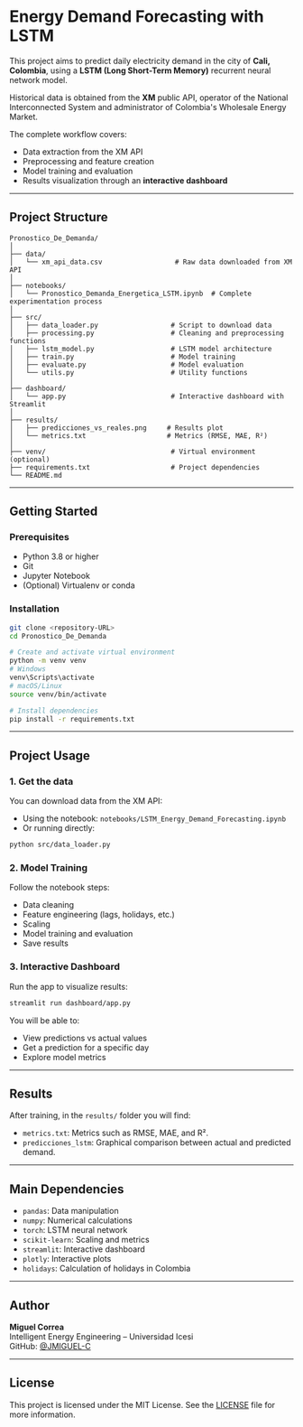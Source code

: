 # Energy Demand Forecasting with LSTM

This project aims to predict daily electricity demand in the city of **Cali, Colombia**, using a **LSTM (Long Short-Term Memory)** recurrent neural network model.

Historical data is obtained from the **XM** public API, operator of the National Interconnected System and administrator of Colombia's Wholesale Energy Market.

The complete workflow covers:

- Data extraction from the XM API
- Preprocessing and feature creation
- Model training and evaluation
- Results visualization through an **interactive dashboard**

---

## Project Structure

```
Pronostico_De_Demanda/
│
├── data/
│   └── xm_api_data.csv                  # Raw data downloaded from XM API
│
├── notebooks/
│   └── Pronostico_Demanda_Energetica_LSTM.ipynb  # Complete experimentation process
│
├── src/
│   ├── data_loader.py                  # Script to download data
│   ├── processing.py                   # Cleaning and preprocessing functions
│   ├── lstm_model.py                   # LSTM model architecture
│   ├── train.py                        # Model training
│   ├── evaluate.py                     # Model evaluation
│   └── utils.py                        # Utility functions
│
├── dashboard/
│   └── app.py                          # Interactive dashboard with Streamlit
│
├── results/
│   ├── predicciones_vs_reales.png     # Results plot
│   └── metrics.txt                    # Metrics (RMSE, MAE, R²)
│
├── venv/                               # Virtual environment (optional)
├── requirements.txt                    # Project dependencies
└── README.md
```

---

## Getting Started

### Prerequisites

- Python 3.8 or higher
- Git
- Jupyter Notebook
- (Optional) Virtualenv or conda

### Installation

```bash
git clone <repository-URL>
cd Pronostico_De_Demanda

# Create and activate virtual environment
python -m venv venv
# Windows
venv\Scripts\activate
# macOS/Linux
source venv/bin/activate

# Install dependencies
pip install -r requirements.txt
```

---

## Project Usage

### 1. Get the data

You can download data from the XM API:

- Using the notebook: `notebooks/LSTM_Energy_Demand_Forecasting.ipynb`
- Or running directly:

```bash
python src/data_loader.py
```

### 2. Model Training

Follow the notebook steps:

- Data cleaning
- Feature engineering (lags, holidays, etc.)
- Scaling
- Model training and evaluation
- Save results

### 3. Interactive Dashboard

Run the app to visualize results:

```bash
streamlit run dashboard/app.py
```

You will be able to:

- View predictions vs actual values
- Get a prediction for a specific day
- Explore model metrics

---

## Results

After training, in the `results/` folder you will find:

- `metrics.txt`: Metrics such as RMSE, MAE, and R².
- `predicciones_lstm`: Graphical comparison between actual and predicted demand.

---

## Main Dependencies

- `pandas`: Data manipulation
- `numpy`: Numerical calculations
- `torch`: LSTM neural network
- `scikit-learn`: Scaling and metrics
- `streamlit`: Interactive dashboard
- `plotly`: Interactive plots
- `holidays`: Calculation of holidays in Colombia

---

## Author

**Miguel Correa**  
Intelligent Energy Engineering – Universidad Icesi  
GitHub: [@JMIGUEL-C](https://github.com/JMIGUEL-C)

---

## License

This project is licensed under the MIT License. See the [LICENSE](LICENSE) file for more information.